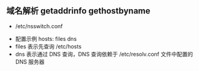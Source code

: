 ## 域名解析 getaddrinfo gethostbyname
* /etc/nsswitch.conf
-    配置示例 hosts: files dns
-    files 表示先查询 /etc/hosts
-    dns 表示通过 DNS 查询，DNS 查询依赖于 /etc/resolv.conf 文件中配置的 DNS 服务器
